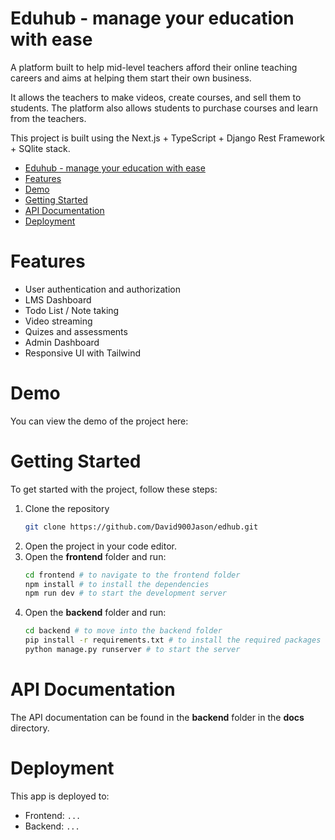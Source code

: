 # Eduhub - manage your education with ease
A platform built to help mid-level teachers afford their online teaching careers and aims at helping them start their own business.

It allows the teachers to make videos, create courses, and sell them to students. The platform also allows students to purchase courses and learn from the teachers.

This project is built using the Next.js + TypeScript + Django Rest Framework + SQlite stack.


- [Eduhub - manage your education with ease](#eduhub---manage-your-education-with-ease)
- [Features](#features)
- [Demo](#demo)
- [Getting Started](#getting-started)
- [API Documentation](#api-documentation)
- [Deployment](#deployment)

# Features
- User authentication and authorization
- LMS Dashboard
- Todo List / Note taking
- Video streaming
- Quizes and assessments
- Admin Dashboard
- Responsive UI with Tailwind

# Demo
You can view the demo of the project here:
<!-- ![screenshot](https://edhub.netlify.app/) -->
<!-- [Live Demo](https://edhub.netlify.app/) -->

# Getting Started
To get started with the project, follow these steps:
1. Clone the repository
    ```bash
    git clone https://github.com/David900Jason/edhub.git
    ```
2. Open the project in your code editor.
3. Open the **frontend** folder and run:
    ```bash
    cd frontend # to navigate to the frontend folder
    npm install # to install the dependencies
    npm run dev # to start the development server
    ```
4. Open the **backend** folder and run:
    ```bash
    cd backend # to move into the backend folder
    pip install -r requirements.txt # to install the required packages
    python manage.py runserver # to start the server
    ```

# API Documentation
The API documentation can be found in the **backend** folder in the **docs** directory.

# Deployment

This app is deployed to:

- Frontend: ```...```
- Backend: ```...```
